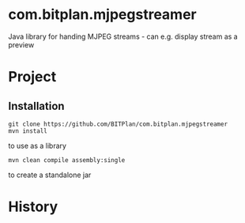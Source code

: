 # com.bitplan.mjpegstreamer
Java library for handing MJPEG streams - can e.g. display stream as a preview

# Project

## Installation
```
git clone https://github.com/BITPlan/com.bitplan.mjpegstreamer
mvn install
```
to use as a library 

```
mvn clean compile assembly:single
```
to create a standalone jar

# History

